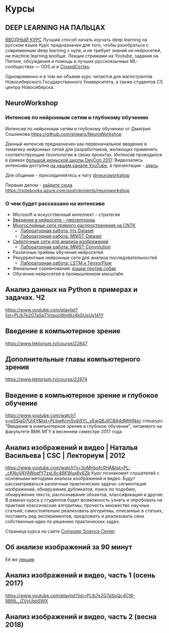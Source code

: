 # Курсы

## DEEP LEARNING НА ПАЛЬЦАХ

[ВВОДНЫЙ КУРС](https://dlcourse.ai/)
Лучший способ начать изучать deep learning на русском языке
Курс предназначен для того, чтобы разобраться с современным deep learning с нуля, и не требует знаний ни нейросетей, ни machine learning вообще. Лекции стримами на Youtube, задания на Питоне, обсуждения и помощь в лучших русскоязычных ML-сообществах — ODS.ai и [ClosedCircles](http://closedcircles.com/?invite=a5f6bea89716a16054cfbfb3fafa6ed111dff4b8).

Одновременно и в том же объеме курс читается для магистрантов Новосибирского Государственного Университета, а также студентов CS центра Новосибирска. 

## NeuroWorkshop

### Интенсив по нейронным сетям и глубокому обучению

Интенсив по нейронным сетям и глубокому обучению от Дмитрия Сошникова
https://github.com/shwars/NeuroWorkshop

Данный интенсив предназначен как первоначальное введение в тематику нейронных сетей для разработчиков, желающих применять соответствующие технлологии в своих проектах. Интенсив проводился в рамках [большой июньской школы DevCon 2017](http://events.techdays.ru/Future-Technologies/2017-06/).
Видеозапись интенсива доступна [на нашем канале YouTube](https://www.youtube.com/watch?v=9haeWybwCNk&list=PLVDsxiCH_PqRIZ84g-1X57Tr6VHBVVevP), а
презентации - [здесь](https://github.com/evangelism/DevCon-School/tree/master/Big%20June%20School/Intensives/NeuroWorkshop). 

Для общения - присоединяйтесь к чату [@neuroworkshop](http://telegram.me/neuroworkshop)

Первым делом - [зайдите сюда](https://notebooks.azure.com/sosh/libraries/neuroworkshop)
https://notebooks.azure.com/sosh/projects/neuroworkshop

### О чем будет рассказано на интенсиве

  * Microsoft и искусственный интеллект - стратегия
  * [Введение в нейросети - персептроны](Notebooks/Perceptrons.ipynb)
  * [Многослойные сети прямого распространения на CNTK](Notebooks/IntroCNTK.ipynb)
      - [Лабораторная работа: Iris Dataset](Notebooks/Lab_Iris.ipynb)
      - [Лабораторная работа: MNIST Dataset](Notebooks/Lab_MNIST.ipynb)
  * [Свёрточные сети для анализа изображений](Notebooks/ConvolutionalNets.ipynb)
      - [Лабораторная работа: MNIST Convolution](Notebooks/Lab_MNIST.ipynb)
  * Различные приёмы обучения нейросетей
  * Рекуррентные нейронные сети для анализа последовательностей
      - [Лабораторная работа: LSTM и TensorFlow](Notebooks/LSTM.ipynb)
  * Финальные соревнования: [кошки против собак](Notebooks/Cats_Dogs.ipynb)
  * Обучение нейросетей в промышленном масштабе

## Анализ данных на Python в примерах и задачах. Ч2

https://www.youtube.com/playlist?list=PLlb7e2G7aSpT1ntsozWmWJ4kGUsUs141Y



## Введение в компьютерное зрение

https://www.lektorium.tv/course/22847

## Дополнительные главы компьютерного зрения

https://www.lektorium.tv/course/22874

## Введение в компьютерное зрение и глубокое обучение

https://www.youtube.com/watch?v=p5SjqD7Ut4Y&list=PLbwKcm5vdiSYL_yEwQ6JIICBA4dMtHNxo
спецкурс "Введение в компьютерное зрение и глубокое обучение", читаемого на факультете ВМК МГУ в весеннем семестре 2017 года



## Анализ изображений и видео | Наталья Васильева | CSC | Лекториум | 2012

https://www.youtube.com/watch?v=3oMHsofc0HA&list=PL-_cKNuVAYAWoefY7zsL6c46KWux6v6Zb
Курс познакомит слушателей с основными методами анализа изображений и видео. Будут рассматриваться различные практические задачи: сегментация изображений, обнаружение дубликатов, поиск по подобию, обнаружение текста, распознавание объектов, классификация и другие. В рамках курса у студентов будет возможность узнать и опробовать на практике классические алгоритмы; прочесть множество научных статьей; самостоятельно реализовать алгоритмы, описанные в статьях; поставить ряд экспериментов; предложить и реализовать свои собственные идеи по решению практических задач.

Страница курса на сайте [Computer Science Center](https://compscicenter.ru/courses/images-and-video-1/2012-autumn/)

## Об анализе изображений за 90 минут

Её же [лекция](https://www.lektorium.tv/lecture/14554)

## Анализ изображений и видео, часть 1 (осень 2017)

https://www.youtube.com/playlist?list=PLlb7e2G7aSpQc4CW-9BI9L_jZVyUbbSWX

## Анализ изображений и видео, часть 2 (весна 2018)


